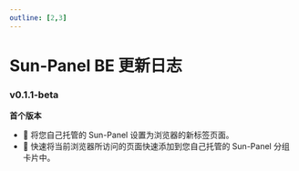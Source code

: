 ```yaml
---
outline: [2,3]
---
```


# Sun-Panel BE 更新日志

### v0.1.1-beta <Badge type="tip" text="2024-07-24" />

**首个版本**
- 🚅 将您自己托管的 Sun-Panel 设置为浏览器的新标签页面。
- 🍰 快速将当前浏览器所访问的页面快速添加到您自己托管的 Sun-Panel 分组卡片中。



<style>

.badge-box {
    display: flex;
    align-items: center;
}


.badge-box p{
    margin:0;
    display: flex;
    align-items: center;
}

</style>